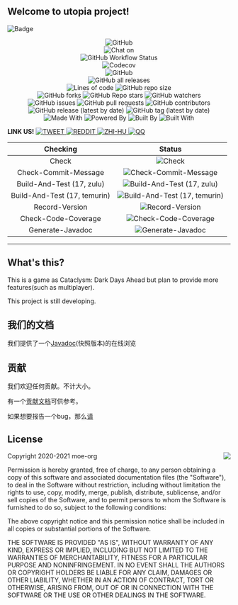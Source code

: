 ## Welcome to utopia project!

![Badge](https://socialify.git.ci/moe-org/utopia/image?language=1&logo=https%3A%2F%2Fraw.githubusercontent.com%2Fmoe-org%2Futopia%2Fmaster%2Ficon%2FUtopia.png&owner=1&theme=Light)

<p align="center">
    <img alt="GitHub" src="https://img.shields.io/github/license/moe-org/utopia?style=for-the-badge" />
    <!------------------------>
    <br>
    <!------------------------>
    <img alt="Chat on" src="https://img.shields.io/badge/Chat%20On-QQ-blue?style=for-the-badge&logo=tencentqq">
    <!------------------------>
    <br>
    <!------------------------>
    <img alt="GitHub Workflow Status" src="https://img.shields.io/github/workflow/status/moe-org/utopia/CI%20And%20CD?style=for-the-badge">
    <!------------------------>
    <br>
    <!------------------------>
    <img alt="Codecov" src="https://img.shields.io/codecov/c/github/moe-org/utopia?label=Code%20Coverage&style=for-the-badge&token=EIQ5NBKM5I"/>
    <!------------------------>
    <br>
    <!------------------------>
    <img alt="GitHub" src="https://img.shields.io/badge/commitizen-friendly-brightgreen.svg?style=for-the-badge" />
    <!------------------------>
    <br>
    <!------------------------>
    <img alt="GitHub all releases" src="https://img.shields.io/github/downloads/moe-org/utopia/total?style=for-the-badge">
    <!------------------------>
    <br>
    <!------------------------>
    <img alt="Lines of code" src="https://img.shields.io/tokei/lines/github/moe-org/utopia?style=for-the-badge">
    <img alt="GitHub repo size" src="https://img.shields.io/github/repo-size/moe-org/utopia?style=for-the-badge">
    <!------------------------>
    <br>
    <!------------------------>
    <img alt="GitHub forks" src="https://img.shields.io/github/forks/moe-org/utopia?style=for-the-badge">
    <img alt="GitHub Repo stars" src="https://img.shields.io/github/stars/moe-org/utopia?style=for-the-badge">
    <img alt="GitHub watchers" src="https://img.shields.io/github/watchers/moe-org/utopia?style=for-the-badge">
    <!------------------------>
    <br>
    <!------------------------>
    <img alt="GitHub issues" src="https://img.shields.io/github/issues/moe-org/utopia?style=for-the-badge">
    <img alt="GitHub pull requests" src="https://img.shields.io/github/issues-pr/moe-org/utopia?style=for-the-badge">
    <img alt="GitHub contributors" src="https://img.shields.io/github/contributors-anon/moe-org/utopia?color=green&style=for-the-badge">
    <!------------------------>
    <br>
    <!------------------------>
    <img alt="GitHub release (latest by date)" src="https://img.shields.io/github/v/release/moe-org/utopia?style=for-the-badge">
    <img alt="GitHub tag (latest by date)" src="https://img.shields.io/github/v/tag/moe-org/utopia?label=snapshot&style=for-the-badge">
    <!------------------------>
    <br>
    <!------------------------>
    <img alt="Made With" src="https://img.shields.io/badge/Made%20With-Java-blue?style=for-the-badge&logo=java">
    <img alt="Powered By" src="https://img.shields.io/badge/Powered%20By-Coffee%E2%98%95-blue?style=for-the-badge">
    <img alt="Built By" src="https://img.shields.io/badge/Built%20By-developer-blue?style=for-the-badge">
    <img alt="Built With" src="https://img.shields.io/badge/Built%20With-%E2%9D%A4%EF%B8%8F-blue?style=for-the-badge">
    <!------------------------>
    <br>
    <!------------------------>
</p>

**LINK US!**
<a href="https://twitter.com/ming_moe_" target="_blank">
    <img src="https://img.shields.io/badge/%20-Tweet-green?style=for-the-badge&logo=twitter&color=blue" alt="TWEET"/>
</a>
<a href="https://www.reddit.com/user/Ming_moe" target="_blank">
    <img src="https://img.shields.io/badge/%20-Reddit-green?style=for-the-badge&logo=reddit&color=black" alt="REDDIT"/>
</a>
<a href="https://www.zhihu.com/people/cai-hong-hai-dao-80" target="_blank">
    <img src="https://img.shields.io/badge/%20-知乎-green?style=for-the-badge&logo=zhihu&color=white&logoColor=blue" alt="ZHI-HU"/>
</a>
<a href="https://jq.qq.com/?_wv=1027&k=quSXBWj1" target="_blank">
    <img src="https://img.shields.io/badge/%20-QQ-green?style=for-the-badge&logo=tencentqq&color=red" alt="QQ"/>
</a>

<!---ubadge-auto-list-begin-->
| Checking | Status |
| :-------:|:------:|
| Check | ![Check](https://img.shields.io/badge/build-passing-green?style=for-the-badge&logo=githubactions&logoColor=white) |
| Check-Commit-Message | ![Check-Commit-Message](https://img.shields.io/badge/build-failed-red?style=for-the-badge&logo=githubactions&logoColor=white) |
| Build-And-Test (17, zulu) | ![Build-And-Test (17, zulu)](https://img.shields.io/badge/build-passing-green?style=for-the-badge&logo=githubactions&logoColor=white) |
| Build-And-Test (17, temurin) | ![Build-And-Test (17, temurin)](https://img.shields.io/badge/build-passing-green?style=for-the-badge&logo=githubactions&logoColor=white) |
| Record-Version | ![Record-Version](https://img.shields.io/badge/build-passing-green?style=for-the-badge&logo=githubactions&logoColor=white) |
| Check-Code-Coverage | ![Check-Code-Coverage](https://img.shields.io/badge/build-passing-green?style=for-the-badge&logo=githubactions&logoColor=white) |
| Generate-Javadoc | ![Generate-Javadoc](https://img.shields.io/badge/build-passing-green?style=for-the-badge&logo=githubactions&logoColor=white) |
<!---ubadge-auto-list-end-->

---------

## What's this?
This is a game as Cataclysm: Dark Days Ahead but plan to provide more features(such as multiplayer).

This project is still developing.

## 我们的文档
我们提供了一个[Javadoc](https://utopia.doc.kawayi.moe/)(快照版本)的在线浏览

## 贡献
我们欢迎任何贡献。不计大小。

有一个[贡献文档](https://github.com/moe-org/utopia/blob/master/CONTRIBUTING.md)可供参考。

如果想要报告一个bug，那么[请](https://github.com/moe-org/utopia/issues)


## License

<a href="http://opensource.org/licenses/MIT" target="_blank">
<img align="right" src="http://opensource.org/trademarks/opensource/OSI-Approved-License-100x137.png">
</a>

Copyright 2020-2021 moe-org

Permission is hereby granted, free of charge, to any person obtaining a copy of this software and associated documentation files (the "Software"), to deal in the Software without restriction, including without limitation the rights to use, copy, modify, merge, publish, distribute, sublicense, and/or sell copies of the Software, and to permit persons to whom the Software is furnished to do so, subject to the following conditions:

The above copyright notice and this permission notice shall be included in all copies or substantial portions of the Software.

THE SOFTWARE IS PROVIDED "AS IS", WITHOUT WARRANTY OF ANY KIND, EXPRESS OR IMPLIED, INCLUDING BUT NOT LIMITED TO THE WARRANTIES OF MERCHANTABILITY, FITNESS FOR A PARTICULAR PURPOSE AND NONINFRINGEMENT. IN NO EVENT SHALL THE AUTHORS OR COPYRIGHT HOLDERS BE LIABLE FOR ANY CLAIM, DAMAGES OR OTHER LIABILITY, WHETHER IN AN ACTION OF CONTRACT, TORT OR OTHERWISE, ARISING FROM, OUT OF OR IN CONNECTION WITH THE SOFTWARE OR THE USE OR OTHER DEALINGS IN THE SOFTWARE.

